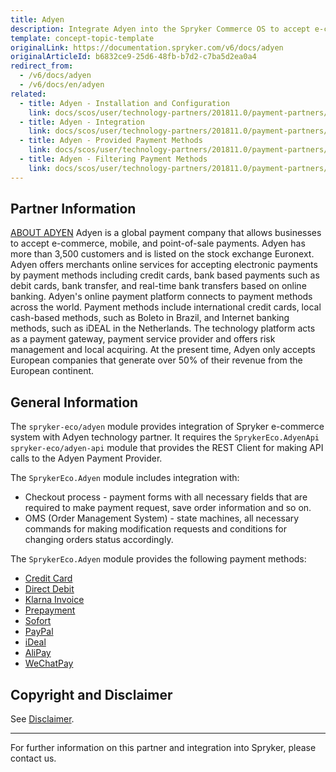 ```yaml
---
title: Adyen
description: Integrate Adyen into the Spryker Commerce OS to accept e-commerce, mobile, and point-of-sale payments.
template: concept-topic-template
originalLink: https://documentation.spryker.com/v6/docs/adyen
originalArticleId: b6832ce9-25d6-48fb-b7d2-c7ba5d2ea0a4
redirect_from:
  - /v6/docs/adyen
  - /v6/docs/en/adyen
related:
  - title: Adyen - Installation and Configuration
    link: docs/scos/user/technology-partners/201811.0/payment-partners/adyen/adyen-installation-and-configuration.html
  - title: Adyen - Integration
    link: docs/scos/user/technology-partners/201811.0/payment-partners/adyen/adyen-integration-into-a-project.html
  - title: Adyen - Provided Payment Methods
    link: docs/scos/user/technology-partners/201811.0/payment-partners/adyen/adyen-provided-payment-methods.html
  - title: Adyen - Filtering Payment Methods
    link: docs/scos/user/technology-partners/201811.0/payment-partners/adyen/adyen-filtering-payment-methods.html
---
```


## Partner Information

[ABOUT ADYEN](https://www.adyen.com/) 
 Adyen is a global payment company that allows businesses to accept e-commerce, mobile, and point-of-sale payments. Adyen has more than 3,500 customers and is listed on the stock exchange Euronext. Adyen offers merchants online services for accepting electronic payments by payment methods including credit cards, bank based payments such as debit cards, bank transfer, and real-time bank transfers based on online banking. Adyen's online payment platform connects to payment methods across the world. Payment methods include international credit cards, local cash-based methods, such as Boleto in Brazil, and Internet banking methods, such as iDEAL in the Netherlands. The technology platform acts as a payment gateway, payment service provider and offers risk management and local acquiring. At the present time, Adyen only accepts European companies that generate over 50% of their revenue from the European continent.

## General Information

The `spryker-eco/adyen` module provides integration of Spryker e-commerce system with Adyen technology partner. It requires the `SprykerEco.AdyenApi` `spryker-eco/adyen-api` module that provides the REST Client for making API calls to the Adyen Payment Provider.

The `SprykerEco.Adyen` module includes integration with:

* Checkout process - payment forms with all necessary fields that are required to make payment request, save order information and so on.
* OMS (Order Management System) - state machines, all necessary commands for making modification requests and conditions for changing orders status accordingly.

The `SprykerEco.Adyen` module provides the following payment methods:

* [Credit Card](/docs/scos/dev/technology-partners/202009.0/payment-partners/adyen/adyen-provided-payment-methods.html#credit-card)
* [Direct Debit](/docs/scos/dev/technology-partners/202009.0/payment-partners/adyen/adyen-provided-payment-methods.htmll#direct-debit-sepa-direct-debit)
* [Klarna Invoice](/docs/scos/dev/technology-partners/202009.0/payment-partners/adyen/adyen-provided-payment-methods.html#klarna-invoice)
* [Prepayment](/docs/scos/dev/technology-partners/202009.0/payment-partners/adyen/adyen-provided-payment-methods.html#prepayment-bank-transfer-iban)
* [Sofort](/docs/scos/dev/technology-partners/202009.0/payment-partners/adyen/adyen-provided-payment-methods.html#sofort)
* [PayPal](/docs/scos/dev/technology-partners/202009.0/payment-partners/adyen/adyen-provided-payment-methods.html#paypal)
* [iDeal](/docs/scos/dev/technology-partners/202009.0/payment-partners/adyen/adyen-provided-payment-methods.html#ideal)
* [AliPay](/docs/scos/dev/technology-partners/202009.0/payment-partners/adyen/adyen-provided-payment-methods.html#alipay)
* [WeChatPay](/docs/scos/dev/technology-partners/202009.0/payment-partners/adyen/adyen-provided-payment-methods.html#wechatpay)

## Copyright and Disclaimer

See [Disclaimer](https://github.com/spryker/spryker-documentation).

---
For further information on this partner and integration into Spryker, please contact us.

<div class="hubspot-form js-hubspot-form" data-portal-id="2770802" data-form-id="163e11fb-e833-4638-86ae-a2ca4b929a41" id="hubspot-1"></div>

